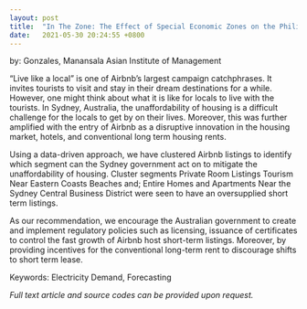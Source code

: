 ```yaml
---
layout: post
title:  "In The Zone: The Effect of Special Economic Zones on the Philippine Labor Market"
date:   2021-05-30 20:24:55 +0800
---
```

by: Gonzales, Manansala
Asian Institute of Management

“Live like a local” is one of Airbnb’s largest campaign catchphrases. It invites tourists to visit and stay in their dream destinations for a while. However, one might think about what it is like for locals to live with the tourists. In Sydney, Australia, the unaffordability of housing is a difficult challenge for the locals to get by on their lives. Moreover, this was further amplified with the entry of Airbnb as a disruptive innovation in the housing market, hotels, and conventional long term housing rents.

Using a data-driven approach, we have clustered Airbnb listings to identify which segment can the Sydney government act on to mitigate the unaffordability of housing. Cluster segments Private Room Listings Tourism Near Eastern Coasts Beaches and; Entire Homes and Apartments Near the Sydney Central Business District were seen to have an oversupplied short term listings.

As our recommendation, we encourage the Australian government to create and implement regulatory policies such as licensing, issuance of certificates to control the fast growth of Airbnb host short-term listings. Moreover, by providing incentives for the conventional long-term rent to discourage shifts to short term lease.

Keywords: Electricity Demand, Forecasting

<i>Full text article and source codes can be provided upon request. </i>